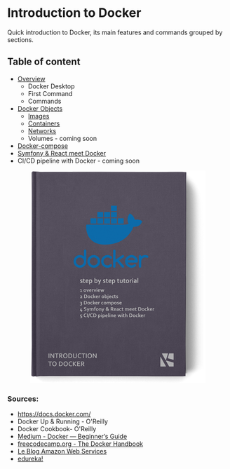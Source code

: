 
# Introduction to Docker

Quick introduction to Docker, its main features and commands grouped by sections.

## Table of content

- [Overview](section/overview/README.md)
    - Docker Desktop
    - First Command
    - Commands
- [Docker Objects](section/objects/README.md)
    - [Images](section/objects/images/README.md)
    - [Containers](section/objects/containers/README.md)
    - [Networks](section/objects/networks/README.md)
    - Volumes - coming soon
- [Docker-compose](section/docker_compose/README.md)
- [Symfony & React meet Docker](section/symfony_react_docker/README.md)
- CI/CD pipeline with Docker - coming soon

<div align="center">

![Introduction to Docker](tutorial-book-cover.png)

</div>

### Sources:
- https://docs.docker.com/
- Docker Up & Running - O'Reilly
- Docker Cookbook- O'Reilly
- [Medium - Docker — Beginner’s Guide](https://medium.com/codingthesmartway-com-blog/docker-beginners-guide-part-1-images-containers-6f3507fffc98 "Docker — Beginner’s Guide")
- [freecodecamp.org - The Docker Handbook](https://www.freecodecamp.org/news/the-docker-handbook/#introduction-to-containerization-and-docker "The Docker Handbook")
- [Le Blog Amazon Web Services](https://aws.amazon.com/fr/blogs/france/demystifier-entrypoint-et-cmd-dans-docker/ "Démystifier ENTRYPOINT et CMD dans Docker")
- [edureka!](https://www.youtube.com/watch?v=RSIstPUiEjY "Docker Full Course - Learn Docker in 5 Hours | Docker Tutorial For Beginners | Edureka")
